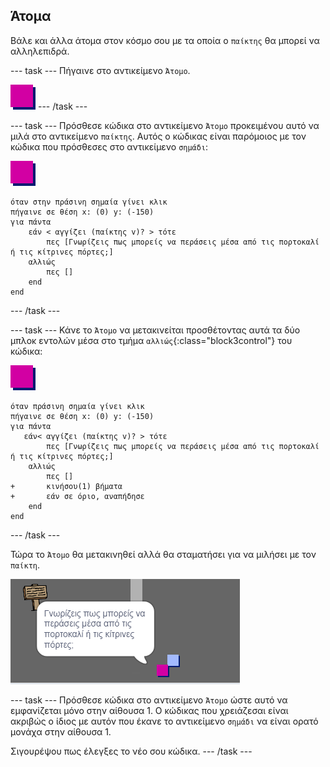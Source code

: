 ## Άτομα

Βάλε και άλλα άτομα στον κόσμο σου με τα οποία ο `παίκτης` θα μπορεί να αλληλεπιδρά.

\--- task \--- Πήγαινε στο αντικείμενο `Άτομο`.

![Αντικείμενο Άτομο](images/person.png) \--- /task \---

\--- task \--- Πρόσθεσε κώδικα στο αντικείμενο `Άτομο` προκειμένου αυτό να μιλά στο αντικείμενο `παίκτης`. Αυτός ο κώδικας είναι παρόμοιος με τον κώδικα που πρόσθεσες στο αντικείμενο `σημάδι`:

![άτομο](images/person.png)

```blocks3
όταν στην πράσινη σημαία γίνει κλικ
πήγαινε σε θέση x: (0) y: (-150)
για πάντα
    εάν < αγγίζει (παίκτης v)? > τότε
        πες [Γνωρίζεις πως μπορείς να περάσεις μέσα από τις πορτοκαλί ή τις κίτρινες πόρτες;]
    αλλιώς
        πες []
    end
end
```

\--- /task \---

\--- task \--- Κάνε το `Άτομο` να μετακινείται προσθέτοντας αυτά τα δύο μπλοκ εντολών μέσα στο τμήμα `αλλιώς`{:class="block3control"} του κώδικα:

![άτομο](images/person.png)

```blocks3
όταν πράσινη σημαία γίνει κλικ
πήγαινε σε θέση x: (0) y: (-150)
για πάντα
   εάν< αγγίζει (παίκτης v)? > τότε
        πες [Γνωρίζεις πως μπορείς να περάσεις μέσα από τις πορτοκαλί ή τις κίτρινες πόρτες;]
    αλλιώς
        πες []
+       κινήσου(1) βήματα
+       εάν σε όριο, αναπήδησε
    end
end

```

\--- /task \---

Τώρα το `Άτομο` θα μετακινηθεί αλλά θα σταματήσει για να μιλήσει με τον `παίκτη`.

![screenshot](images/world-person-test.png)

\--- task \--- Πρόσθεσε κώδικα στο αντικείμενο `Άτομο` ώστε αυτό να εμφανίζεται μόνο στην αίθουσα 1. Ο κώδικας που χρειάζεσαι είναι ακριβώς ο ίδιος με αυτόν που έκανε το αντικείμενο `σημάδι` να είναι ορατό μονάχα στην αίθουσα 1.

Σιγουρέψου πως έλεγξες το νέο σου κώδικα. \--- /task \---